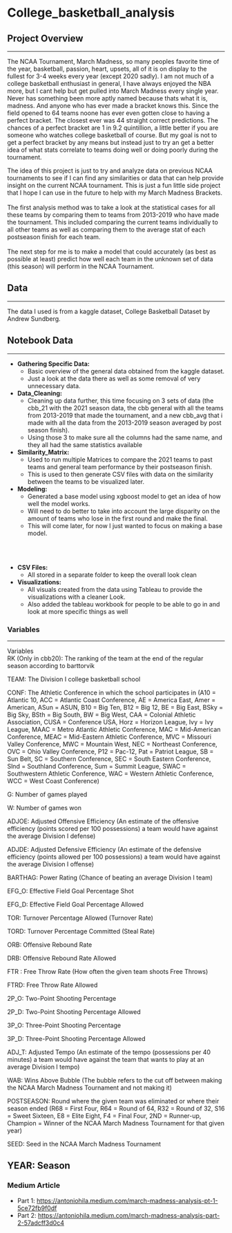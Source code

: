 # College_basketball_analysis

## Project Overview
---
The NCAA Tournament, March Madness, so many peoples favorite time of the year, basketball, passion, heart, upsets, all of it is on display to the fullest for 3-4 weeks every year (except 2020 sadly). I am not much of a college basketball enthusiast in general, I have always enjoyed the NBA more, but I cant help but get pulled into March Madness every single year. Never has something been more aptly named because thats what it is, madness. And anyone who has ever made a bracket knows this. Since the field opened to 64 teams noone has ever even gotten close to having a perfect bracket. The closest ever was 44 straight correct predictions. The chances of a perfect bracket are 1 in 9.2 quintillion, a little better if you are someone who watches college basketball of course. But my goal is not to get a perfect bracket by any means but instead just to try an get a better idea of what stats correlate to teams doing well or doing poorly during the tournament.

The idea of this project is just to try and analyze data on previous NCAA tournaments to see if I can find any similarities or data that can help provide insight on the current NCAA tournament. This is just a fun little side project that I hope I can use in the future to help with my March Madness Brackets.
<br>
<br>
The first analysis method was to take a look at the statistical cases for all these teams by comparing them to teams from 2013-2019 who have made the tournament. This included comparing the current teams individually to all other teams as well as comparing them to the average stat of each postseason finish for each team.
<br>
<br>
The next step for me is to make a model that could accurately (as best as possible at least) predict how well each team in the unknown set of data (this season) will perform in the NCAA Tournament.

## Data
---
The data I used is from a kaggle dataset, College Basketball Dataset by Andrew Sundberg. 

## Notebook Data
---
- **Gathering Specific Data:** <br>
    - Basic overview of the general data obtained from the kaggle dataset.<br>
    - Just a look at the data there as well as some removal of very unnecessary data.
- **Data_Cleaning:** <br>
    - Cleaning up data further, this time focusing on 3 sets of data (the cbb_21 with the 2021 season data, the cbb general with all the teams from 2013-2019 that made the tournament, and a new cbb_avg that i made with all the data from the 2013-2019 season averaged by post season finish). <br>
    - Using those 3 to make sure all the columns had the same name, and they all had the same statistics available
- **Similarity_Matrix:** <br>
    - Used to run multiple Matrices to compare the 2021 teams to past teams and general team performance by their postseason finish. <br>
    - This is used to then generate CSV files with data on the similarity between the teams to be visualized later.
- **Modeling:** <br>
    - Generated a base model using xgboost model to get an idea of how well the model works. <br>
    - Will need to do better to take into account the large disparity on the amount of teams who lose in the first round and make the final. <br>
    - This will come later, for now I just wanted to focus on making a base model.
<br>
<br>

- **CSV Files:** <br>
    - All stored in a separate folder to keep the overall look clean
- **Visualizations:** <br>
    - All visuals created from the data using Tableau to provide the visualizations with a cleaner Look. <br>
    - Also added the tableau workbook for people to be able to go in and look at more specific things as well

### Variables
---
Variables
<br>
RK (Only in cbb20): The ranking of the team at the end of the regular season according to barttorvik

TEAM: The Division I college basketball school

CONF: The Athletic Conference in which the school participates in (A10 = Atlantic 10, ACC = Atlantic Coast Conference, AE = America East, Amer = American, ASun = ASUN, B10 = Big Ten, B12 = Big 12, BE = Big East, BSky = Big Sky, BSth = Big South, BW = Big West, CAA = Colonial Athletic Association, CUSA = Conference USA, Horz = Horizon League, Ivy = Ivy League, MAAC = Metro Atlantic Athletic Conference, MAC = Mid-American Conference, MEAC = Mid-Eastern Athletic Conference, MVC = Missouri Valley Conference, MWC = Mountain West, NEC = Northeast Conference, OVC = Ohio Valley Conference, P12 = Pac-12, Pat = Patriot League, SB = Sun Belt, SC = Southern Conference, SEC = South Eastern Conference, Slnd = Southland Conference, Sum = Summit League, SWAC = Southwestern Athletic Conference, WAC = Western Athletic Conference, WCC = West Coast Conference)

G: Number of games played

W: Number of games won

ADJOE: Adjusted Offensive Efficiency (An estimate of the offensive efficiency (points scored per 100 possessions) a team would have against the average Division I defense)

ADJDE: Adjusted Defensive Efficiency (An estimate of the defensive efficiency (points allowed per 100 possessions) a team would have against the average Division I offense)

BARTHAG: Power Rating (Chance of beating an average Division I team)

EFG_O: Effective Field Goal Percentage Shot

EFG_D: Effective Field Goal Percentage Allowed

TOR: Turnover Percentage Allowed (Turnover Rate)

TORD: Turnover Percentage Committed (Steal Rate)

ORB: Offensive Rebound Rate

DRB: Offensive Rebound Rate Allowed

FTR : Free Throw Rate (How often the given team shoots Free Throws)

FTRD: Free Throw Rate Allowed

2P_O: Two-Point Shooting Percentage

2P_D: Two-Point Shooting Percentage Allowed

3P_O: Three-Point Shooting Percentage

3P_D: Three-Point Shooting Percentage Allowed

ADJ_T: Adjusted Tempo (An estimate of the tempo (possessions per 40 minutes) a team would have against the team that wants to play at an average Division I tempo)

WAB: Wins Above Bubble (The bubble refers to the cut off between making the NCAA March Madness Tournament and not making it)

POSTSEASON: Round where the given team was eliminated or where their season ended (R68 = First Four, R64 = Round of 64, R32 = Round of 32, S16 = Sweet Sixteen, E8 = Elite Eight, F4 = Final Four, 2ND = Runner-up, Champion = Winner of the NCAA March Madness Tournament for that given year)

SEED: Seed in the NCAA March Madness Tournament

YEAR: Season
---
### Medium Article

- Part 1: https://antoniohila.medium.com/march-madness-analysis-pt-1-5ce72fb9f0df
- Part 2: https://antoniohila.medium.com/march-madness-analysis-part-2-57adcff3d0c4

